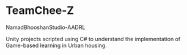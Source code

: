 # TeamChee-Z
NamadBhooshanStudio-AADRL

Unity projects scripted using C# to understand the implementation of Game-based learning in Urban housing.
